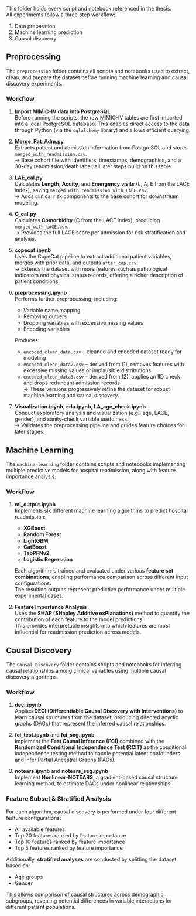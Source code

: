 This folder holds every script and notebook referenced in the thesis.  
All experiments follow a three‑step workflow:  
1) Data preparation  
2) Machine learning prediction  
3) Causal discovery  

## Preprocessing

The `preprocessing` folder contains all scripts and notebooks used to extract, clean, and prepare the dataset before running machine learning and causal discovery experiments.

### Workflow
1. **Import MIMIC-IV data into PostgreSQL**  
   Before running the scripts, the raw MIMIC-IV tables are first imported into a local PostgreSQL database. This enables direct access to the data through Python (via the `sqlalchemy` library) and allows efficient querying.

2. **Merge_Pat_Adm.py**  
   Extracts patient and admission information from PostgreSQL and stores `merged_with_readmission.csv`.  
   → Base cohort file with identifiers, timestamps, demographics, and a 30-day readmission/death label; all later steps build on this table.

3. **LAE_cal.py**  
   Calculates **Length**, **Acuity**, and **Emergency visits** (L, A, E from the LACE index), saving `merged_with_readmission_with_LACE.csv`.  
   → Adds clinical risk components to the base cohort for downstream modeling.

4. **C_cal.py**  
   Calculates **Comorbidity** (C from the LACE index), producing `merged_with_LACE.csv`.  
   → Provides the full LACE score per admission for risk stratification and analysis.

5. **copecat.ipynb**  
   Uses the CopeCat pipeline to extract additional patient variables, merges with prior data, and outputs `after_cop.csv`.  
   → Extends the dataset with more features such as pathological indicators and physical status records, offering a richer description of patient conditions.

6. **preprocessing.ipynb**  
   Performs further preprocessing, including:  
   - Variable name mapping  
   - Removing outliers  
   - Dropping variables with excessive missing values  
   - Encoding variables  

   Produces:  
   - `encoded_clean_data.csv` – cleaned and encoded dataset ready for modeling  
   - `encoded_clean_data2.csv` – derived from (1), removes features with excessive missing values or implausible distributions  
   - `encoded_clean_data3.csv` – derived from (2), applies an IID check and drops redundant admission records  
   → These versions progressively refine the dataset for robust machine learning and causal discovery.

7. **Visualization.ipynb**, **eda.ipynb**, **LA_age_check.ipynb**  
   Conduct exploratory analysis and visualization (e.g., age, LACE, gender), and sanity-check variable usefulness.  
   → Validates the preprocessing pipeline and guides feature choices for later stages.

## Machine Learning

The `machine learning` folder contains scripts and notebooks implementing multiple predictive models for hospital readmission, along with feature importance analysis.

### Workflow
1. **ml_output.ipynb**  
   Implements six different machine learning algorithms to predict hospital readmission:
   - **XGBoost**  
   - **Random Forest**  
   - **LightGBM**  
   - **CatBoost**  
   - **TabPFNv2**  
   - **Logistic Regression**  

   Each algorithm is trained and evaluated under various **feature set combinations**, enabling performance comparison across different input configurations.  
   The resulting outputs represent predictive performance under multiple experimental cases.

2. **Feature Importance Analysis**  
   Uses the **SHAP (SHapley Additive exPlanations)** method to quantify the contribution of each feature to the model predictions.  
   This provides interpretable insights into which features are most influential for readmission prediction across models.

## Causal Discovery

The `Causal Discovery` folder contains scripts and notebooks for inferring causal relationships among clinical variables using multiple causal discovery algorithms.

### Workflow
1. **deci.ipynb**  
   Applies **DECI (Differentiable Causal Discovery with Interventions)** to learn causal structures from the dataset, producing directed acyclic graphs (DAGs) that represent the inferred causal relationships.

2. **fci_test.ipynb** and **fci_seg.ipynb**  
   Implement the **Fast Causal Inference (FCI)** combined with the **Randomized Conditional Independence Test (RCIT)** as the conditional independence testing method to handle potential latent confounders and infer Partial Ancestral Graphs (PAGs).  

3. **notears.ipynb** and **notears_seg.ipynb**  
   Implement **Nonlinear-NOTEARS**, a gradient-based causal structure learning method, to estimate DAGs under nonlinear relationships.

### Feature Subset & Stratified Analysis
For each algorithm, causal discovery is performed under four different feature configurations:
- All available features  
- Top 20 features ranked by feature importance  
- Top 10 features ranked by feature importance  
- Top 5 features ranked by feature importance  

Additionally, **stratified analyses** are conducted by splitting the dataset based on:
- Age groups  
- Gender  

This allows comparison of causal structures across demographic subgroups, revealing potential differences in variable interactions for different patient populations.
